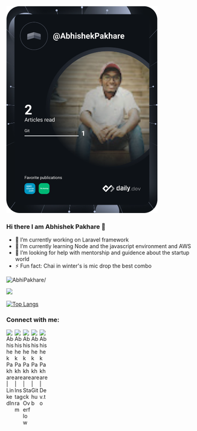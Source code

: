 <a href="https://app.daily.dev/DailyDevTips"><img src="https://github.com/AbhiPakhare/AbhiPakhare/blob/main/devcard.svg" width="400" alt="Abhishek Pakhare Dev Card"/></a>


<h3> Hi there I am Abhishek Pakhare  👋 </h3>

- 🔭 I’m currently working on Laravel framework
- 🌱 I’m currently learning Node and the javascript environment and AWS
- 🤔 I’m looking for help with mentorship and guidence about the startup world
- ⚡ Fun fact: Chai in winter's is mic drop the best combo

<p align="left"> <img src=https://komarev.com/ghpvc/?username=AbhiPakhare alt=AbhiPakhare/> </p>

<img height="200em" src="https://github-readme-stats.vercel.app/api?username=AbhiPakhare&show_icons=true&hide_border=true&&count_private=true&include_all_commits=true&theme=calm" />

[![Top Langs](https://github-readme-stats.vercel.app/api/top-langs/?username=AbhiPakhare&theme=calm)](https://github.com/AbhiPakhare/github-readme-stats)


### Connect with me:

[<img align="left" alt="Abhishek Pakhare | LinkedIn" width="22px" src="https://cdn.jsdelivr.net/npm/simple-icons@v3/icons/linkedin.svg" />][linkedin]
[<img align="left" alt="Abhishek Pakhare | Instagram" width="22px" src="https://cdn.jsdelivr.net/npm/simple-icons@v3/icons/instagram.svg" />][instagram]
[<img align="left" alt="Abhishek Pakhare | Stack Overflow" width="22px" src="https://cdn.jsdelivr.net/npm/simple-icons@v3/icons/stackoverflow.svg" />][stackoverflow]
[<img align="left" alt="Abhishek Pakhare | Github" width="22px" src="https://cdn.jsdelivr.net/npm/simple-icons@v3/icons/github.svg" />][github]
[<img align="left" alt="Abhishek Pakhare | Dev.to" width="22px" src="https://cdn.jsdelivr.net/npm/simple-icons@v3/icons/dev-dot-to.svg" />][devto]

<br />
<br />

[linkedin]: https://www.linkedin.com/in/abhishek-pakhare
[instagram]: https://instagram.com/abhi_pakhare__
[stackoverflow]: https://stackoverflow.com/users/11623848/abhishek-pakhare
[github]: https://github.com/AbhiPakhare
[devto]: https://dev.to/abhishekpakhare97

